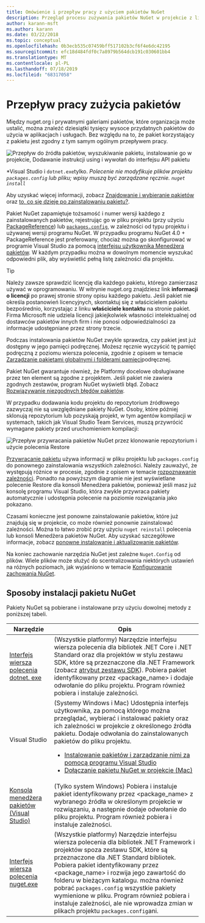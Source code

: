 ```yaml
---
title: Omówienie i przepływ pracy z użyciem pakietów NuGet
description: Przegląd procesu zużywania pakietów NuGet w projekcie z linkami do innych określonych części procesu.
author: karann-msft
ms.author: karann
ms.date: 03/22/2018
ms.topic: conceptual
ms.openlocfilehash: 0b3ecb535c07459bff517102b3cf6f4e6dc42195
ms.sourcegitcommit: efc18d484fdf0c7a8979b564dcb191c030601bb4
ms.translationtype: MT
ms.contentlocale: pl-PL
ms.lasthandoff: 07/18/2019
ms.locfileid: "68317058"
---
```

# <a name="package-consumption-workflow"></a>Przepływ pracy zużycia pakietów

Między nuget.org i prywatnymi galeriami pakietów, które organizacja może ustalić, można znaleźć dziesiątki tysięcy wysoce przydatnych pakietów do użycia w aplikacjach i usługach. Bez względu na to, że pakiet korzystający z pakietu jest zgodny z tym samym ogólnym przepływem pracy.

![Przepływ do źródła pakietów, wyszukiwanie pakietu, instalowanie go w projekcie, Dodawanie instrukcji using i wywołań do interfejsu API pakietu](media/Overview-01-GeneralFlow.png)

\*Visual Studio i `dotnet.exe`tylko.  _Polecenie nie modyfikuje plików projektu `packages.config` lub pliku; wpisy muszą być zarządzane ręcznie. `nuget install`_

Aby uzyskać więcej informacji, zobacz [Znajdowanie i wybieranie pakietów](../consume-packages/finding-and-choosing-packages.md) oraz [to, co się dzieje po zainstalowaniu pakietu?](../concepts/package-installation-process.md).

Pakiet NuGet zapamiętuje tożsamość i numer wersji każdego z zainstalowanych pakietów, rejestrując go w pliku projektu (przy użyciu [PackageReference](../consume-packages/package-references-in-project-files.md)) lub [`packages.config`](../reference/packages-config.md), w zależności od typu projektu i używanej wersji programu NuGet. W przypadku programu NuGet 4.0 + PackageReference jest preferowany, chociaż można go skonfigurować w programie Visual Studio za pomocą [interfejsu użytkownika Menedżera pakietów](install-use-packages-visual-studio.md). W każdym przypadku można w dowolnym momencie wyszukać odpowiedni plik, aby wyświetlić pełną listę zależności dla projektu.

> [!Tip]
> Należy zawsze sprawdzić licencję dla każdego pakietu, którego zamierzasz używać w oprogramowaniu. W witrynie nuget.org znajdziesz link **informacji o licencji** po prawej stronie strony opisu każdego pakietu. Jeśli pakiet nie określa postanowień licencyjnych, skontaktuj się z właścicielem pakietu bezpośrednio, korzystając z linku **właściciele kontaktu** na stronie pakiet. Firma Microsoft nie udziela licencji jakiejkolwiek własności intelektualnej od dostawców pakietów innych firm i nie ponosi odpowiedzialności za informacje udostępniane przez strony trzecie.

Podczas instalowania pakietów NuGet zwykle sprawdza, czy pakiet jest już dostępny w jego pamięci podręcznej. Możesz ręcznie wyczyścić tę pamięć podręczną z poziomu wiersza polecenia, zgodnie z opisem w temacie [Zarządzanie pakietami globalnymi i folderami pamięci](../consume-packages/managing-the-global-packages-and-cache-folders.md)podręcznej.

Pakiet NuGet gwarantuje również, że Platformy docelowe obsługiwane przez ten element są zgodne z projektem. Jeśli pakiet nie zawiera zgodnych zestawów, program NuGet wyświetli błąd. Zobacz [Rozwiązywanie niezgodnych błędów pakietów](dependency-resolution.md#resolving-incompatible-package-errors).

W przypadku dodawania kodu projektu do repozytorium źródłowego zazwyczaj nie są uwzględniane pakiety NuGet. Osoby, które później sklonują repozytorium lub pozyskają projekt, w tym agentów kompilacji w systemach, takich jak Visual Studio Team Services, muszą przywrócić wymagane pakiety przed uruchomieniem kompilacji:

![Przepływ przywracania pakietów NuGet przez klonowanie repozytorium i użycie polecenia Restore](media/Overview-02-RestoreFlow.png)

[Przywracanie pakietu](../consume-packages/package-restore.md) używa informacji w pliku projektu lub `packages.config` do ponownego zainstalowania wszystkich zależności. Należy zauważyć, że występują różnice w procesie, zgodnie z opisem w temacie [rozpoznawanie zależności](../consume-packages/dependency-resolution.md). Ponadto na powyższym diagramie nie jest wyświetlane polecenie Restore dla konsoli Menedżera pakietów, ponieważ jeśli masz już konsolę programu Visual Studio, która zwykle przywraca pakiety automatycznie i udostępnia polecenie na poziomie rozwiązania jako pokazano.

Czasami konieczne jest ponowne zainstalowanie pakietów, które już znajdują się w projekcie, co może również ponownie zainstalować zależności. Można to łatwo zrobić przy użyciu `nuget reinstall` polecenia lub konsoli Menedżera pakietów NuGet. Aby uzyskać szczegółowe informacje, zobacz [ponowne instalowanie i aktualizowanie pakietów](../consume-packages/reinstalling-and-updating-packages.md).

Na koniec zachowanie narzędzia NuGet jest zależne `Nuget.Config` od plików. Wiele plików może służyć do scentralizowania niektórych ustawień na różnych poziomach, jak wyjaśniono w temacie [Konfigurowanie zachowania NuGet](../consume-packages/configuring-nuget-behavior.md).

## <a name="ways-to-install-a-nuget-package"></a>Sposoby instalacji pakietu NuGet

Pakiety NuGet są pobierane i instalowane przy użyciu dowolnej metody z poniższej tabeli.

| Narzędzie | Opis |
| --- | --- |
| [Interfejs wiersza polecenia dotnet. exe](install-use-packages-dotnet-cli.md) | (Wszystkie platformy) Narzędzie interfejsu wiersza polecenia dla bibliotek .NET Core i .NET Standard oraz dla projektów w stylu zestawu SDK, które są przeznaczone dla .NET Framework (zobacz [atrybut zestawu SDK](/dotnet/core/tools/csproj#additions)). Pobiera pakiet identyfikowany przez \<package_name\> i dodaje odwołanie do pliku projektu. Program również pobiera i instaluje zależności. |
| Visual Studio | (Systemy Windows i Mac) Udostępnia interfejs użytkownika, za pomocą którego można przeglądać, wybierać i instalować pakiety oraz ich zależności w projekcie z określonego źródła pakietu. Dodaje odwołania do zainstalowanych pakietów do pliku projektu.<ul><li>[Instalowanie pakietów i zarządzanie nimi za pomocą programu Visual Studio](install-use-packages-visual-studio.md)</li><li>[Dołączanie pakietu NuGet w projekcie (Mac)](/visualstudio/mac/nuget-walkthrough)</li></ul> |
| [Konsola menedżera pakietów (Visual Studio)](install-use-packages-powershell.md) | (Tylko system Windows) Pobiera i instaluje pakiet identyfikowany przez \<package_name\> z wybranego źródła w określonym projekcie w rozwiązaniu, a następnie dodaje odwołanie do pliku projektu. Program również pobiera i instaluje zależności. |
| [Interfejs wiersza polecenia nuget.exe](install-use-packages-nuget-cli.md) | (Wszystkie platformy) Narzędzie interfejsu wiersza polecenia dla bibliotek .NET Framework i projektów spoza zestawu SDK, które są przeznaczone dla .NET Standard bibliotek. Pobiera pakiet identyfikowany przez \<package_name\> i rozwija jego zawartość do folderu w bieżącym katalogu. można również pobrać `packages.config` wszystkie pakiety wymienione w pliku. Program również pobiera i instaluje zależności, ale nie wprowadza zmian w plikach projektu `packages.config`ani. |
